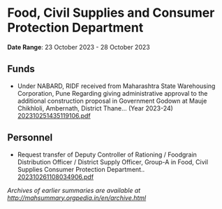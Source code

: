 # Food, Civil Supplies and Consumer Protection Department

**Date Range**: 23 October 2023 - 28 October 2023


## Funds
- Under NABARD, RIDF received from Maharashtra State Warehousing Corporation, Pune Regarding giving administrative approval to the additional construction proposal in Government Godown at Mauje Chikhloli, Ambernath, District Thane... (Year 2023-24)\
  [202310251435119106.pdf](https://gr.maharashtra.gov.in/Site/Upload/Government%20Resolutions/English/202310251435119106.pdf)

## Personnel
- Request transfer of Deputy Controller of Rationing / Foodgrain Distribution Officer / District Supply Officer, Group-A in Food, Civil Supplies Consumer Protection Department..\
  [202310261108034906.pdf](https://gr.maharashtra.gov.in/Site/Upload/Government%20Resolutions/English/202310261108034906.pdf)


*Archives of earlier summaries are available at http://mahsummary.orgpedia.in/en/archive.html*